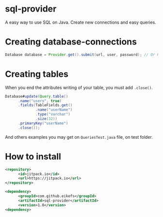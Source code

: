 # sql-provider
A easy way to use SQL on Java. Create new connections and easy queries.

# Creating database-connections

```java
Database database = Provider.get().submit(url, user, password); // Or Provider.get().submit(url)
```

# Creating tables
When you end the attributes writing of your table, you must add `.close()`.

```java
Database#update(Query.table()
      .name("users", true)
      .fields(TableFields.get()
              .name("userName")
              .type("varchar")
              .size(32))
      .primaryKey("userName")
      .close());
```

And others examples you may get on `QueriesTest.java` file, on test folder.

# How to install

```xml
<repository>
      <id>jitpack.io</id>
      <url>https://jitpack.io</url>
</repository>
```

```xml
<dependency>
      <groupId>com.github.eikefs</groupId>
      <artifactId>sql-provider</artifactId>
      <version>1.0</version>
<dependency>
```

